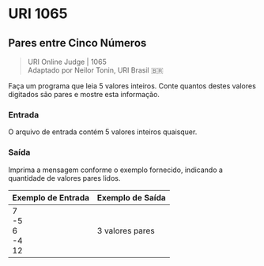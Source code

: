 # URI 1065

## Pares entre Cinco Números

>URI Online Judge | 1065  
>Adaptado por Neilor Tonin, URI Brasil :brazil:  

Faça um programa que leia 5 valores inteiros. Conte quantos destes valores digitados são pares e mostre esta informação.  

### Entrada

O arquivo de entrada contém 5 valores inteiros quaisquer.  

### Saída

Imprima a mensagem conforme o exemplo fornecido, indicando a quantidade de valores pares lidos.  

| Exemplo de Entrada       | Exemplo de Saída |
| ------------------------ | ---------------- |
| 7<br>-5<br>6<br>-4<br>12 | 3 valores pares  |
